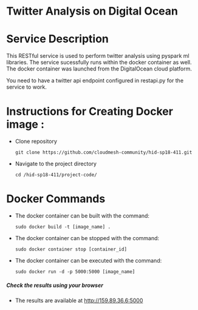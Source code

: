 # Twitter Analysis on Digital Ocean

# Service Description

This RESTful service is used to perform twitter analysis using pyspark ml libraries. The service sucessfully
runs within the docker container as well. The docker container was launched from the DigitalOcean cloud platform.

You need to have a twitter api endpoint configured in restapi.py for the service to work.

# Instructions for Creating Docker image :

* Clone repository

    `
    git clone https://github.com/cloudmesh-community/hid-sp18-411.git
    `  

* Navigate to the project directory

    `
    cd /hid-sp18-411/project-code/
    `

# Docker Commands

* The docker container can be built with the command: 

    `
    sudo docker build -t [image_name] .
    `  
* The docker container can be stopped with the command: 

    `
    sudo docker container stop [container_id]
    `  
    
* The docker container can be executed with the command: 

    `
    sudo docker run -d -p 5000:5000 [image_name]
    `  

##### Check the results using your browser
* The results are available at http://159.89.36.6:5000 

